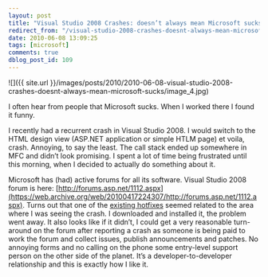 ```yaml
---
layout: post
title: "Visual Studio 2008 Crashes: doesn’t always mean Microsoft sucks"
redirect_from: "/visual-studio-2008-crashes-doesnt-always-mean-microsoft-sucks/"
date: 2010-06-08 13:09:25
tags: [microsoft]
comments: true
dblog_post_id: 109
---
```


![]({{ site.url }}/images/posts/2010/2010-06-08-visual-studio-2008-crashes-doesnt-always-mean-microsoft-sucks/image_4.jpg)

I often hear from people that Microsoft sucks. When I worked there I found it funny.

I recently had a recurrent crash in Visual Studio 2008. I would switch to the HTML design view (ASP.NET application or simple HTLM page) et voila, crash. Annoying, to say the least. The call stack ended up somewhere in MFC and didn’t look promising. I spent a lot of time being frustrated until this morning, when I decided to actually do something about it.

Microsoft has (had) active forums for all its software. Visual Studio 2008 forum is here: [http://forums.asp.net/1112.aspx](https://web.archive.org/web/20100417224307/http://forums.asp.net/1112.aspx). Turns out that one of the [existing hotfixes](https://web.archive.org/web/20151022210245/http://forums.asp.net/t/1393894.aspx) seemed related to the area where I was seeing the crash. I downloaded and installed it, the problem went away. It also looks like if it didn’t, I could get a very reasonable turn-around on the forum after reporting a crash as someone is being paid to work the forum and collect issues, publish announcements and patches. No annoying forms and no calling on the phone some entry-level support person on the other side of the planet. It’s a developer-to-developer relationship and this is exactly how I like it.
